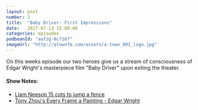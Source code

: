 ```yaml
---
layout: post
number: 2
title:  "Baby Driver: First Impressions"
date:   2017-07-13 15:00:00
categories: episodes
podbeanId: "aufzg-6cf167"
imageUrl: "http://atownfm.com/assets/a-town_002_logo.jpg"
---
```


On this weeks episode our two heroes give us a stream of consciousness of Edgar Wright's masterpiece film "Baby Driver" upon exiting the theater.

<!-- excerpt-end -->

#### Show Notes:
- [Liam Neeson 15 cuts to jump a fence](http://imgur.com/irg55aK)
- [Tony Zhou's Every Frame a Painting - Edgar Wright](https://www.youtube.com/watch?v=3FOzD4Sfgag)